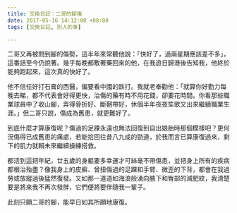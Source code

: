 ```yaml
---
title: 交換日記：二哥的腳傷
date: 2017-05-16 14:12:00 +08:00
tags: [交換日記, 別人的事]

---
```


  
  
  
二哥又再被問到腳的傷勢，這半年來常聽他說：「快好了，過兩星期應該差不多」，這番話至今仍說著。幾乎每晚都敷著藥回來的他，在我遊日歸港後告知我，他終於能夠跑起來，這次真的快好了。  
  
他不信任好打石膏的西醫，偏要看中國的跌打。我就老奉勸他：「就算你好勤力每晚去睇，都不代表會好得更快，治傷的藥有時不用花錢，卻要花時間。你看那些職業球員中了收山腳，弄得骨折好、斷靭帶好，休個半年夜夜笙歌又出來繼續職業生涯。」但二哥只說，傷成為舊患，就更難好了。  
  
到底什麼才算康復呢？傷過的足踝永遠也無法回復到自出娘胎時那個模樣吧？更何況傷得已成舊患的痛處，若能拾回往昔八九成的勁道，於我而言已算康復過來，剩下的肌力就賴未來繼續操練搭救。  
  
都活到這把年紀，廿五歲的身軀要多幸運才可絲毫不帶傷患，並把身上所有的疾病都根治殆盡？像我身上的皮癬、曾扭傷過的足踝和手臂、微歪的下背，都會在我過勞或放縱過後猛然復發。又如那一道道如海浪般湧向腋下和臀部的減肥紋，我清楚要是將來我不再次發胖，它們便將要伴隨我一輩子。  
  
此刻只願二哥的腳，能早日如其所願地康復。  
  
  
